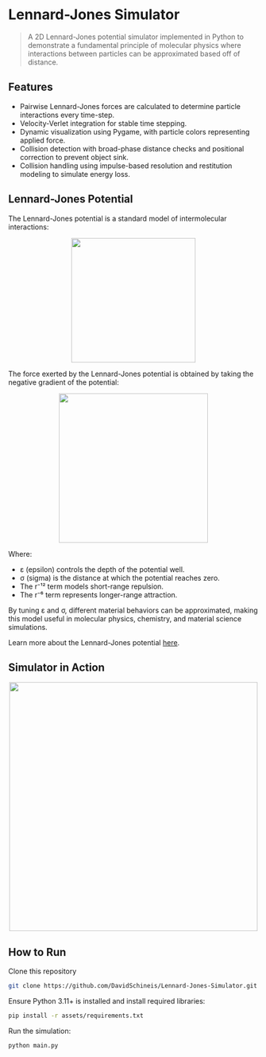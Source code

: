 # Lennard-Jones Simulator
>A 2D Lennard-Jones potential simulator implemented in Python to demonstrate a fundamental principle of molecular physics where interactions between particles can be approximated based off of distance.

## Features

* Pairwise Lennard-Jones forces are calculated to determine particle interactions every time-step.
* Velocity-Verlet integration for stable time stepping.
* Dynamic visualization using Pygame, with particle colors representing applied force.
* Collision detection with broad-phase distance checks and positional correction to prevent object sink.
* Collision handling using impulse-based resolution and restitution modeling to simulate energy loss.

## Lennard-Jones Potential
The Lennard-Jones potential is a standard model of intermolecular interactions:

<p align="center">
  <img src="assets/lj_potential.png" width="250">
</p>

The force exerted by the Lennard-Jones potential is obtained by taking the negative gradient of the potential:

<p align="center">
  <img src="assets/lj_force.png" width="300">
</p>

Where:
* ε (epsilon) controls the depth of the potential well.
* σ (sigma) is the distance at which the potential reaches zero.
* The r⁻¹² term models short-range repulsion.
* The r⁻⁶ term represents longer-range attraction.

By tuning ε and σ, different material behaviors can be approximated, making this model useful in molecular physics, chemistry, and material science simulations.

Learn more about the Lennard-Jones potential [here](https://en.wikipedia.org/wiki/Lennard-Jones_potential).

## Simulator in Action
<p align="center">
  <img src="assets/LJ_Sim_Ex.gif" width="500">
</p>

## How to Run
Clone this repository
```bash
git clone https://github.com/DavidSchineis/Lennard-Jones-Simulator.git
```

Ensure Python 3.11+ is installed and install required libraries:
```bash
pip install -r assets/requirements.txt
```

Run the simulation:
```bash
python main.py
```
